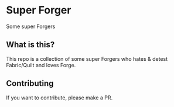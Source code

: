 # Super Forger

Some super Forgers

## What is this?

This repo is a collection of some super Forgers who hates & detest Fabric/Quilt and loves Forge.

## Contributing

If you want to contribute, please make a PR.
